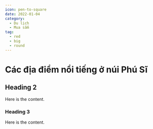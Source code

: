 ```yaml
---
icon: pen-to-square
date: 2022-01-04
category:
  - Du lịch
  - Mua sắm
tag:
  - red
  - big
  - round
---
```


# Các địa điểm nổi tiếng ở núi Phú Sĩ

## Heading 2

Here is the content.

### Heading 3

Here is the content.
